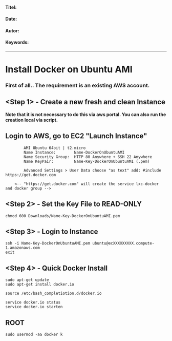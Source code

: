 #### Titel:  
#### Date:   
#### Autor: 
#### Keywords:  

--------------------


# Install Docker on Ubuntu AMI

### First of all.. The requirement is an existing AWS account.

## <Step 1> - Create a new fresh and clean Instance

**Note that it is not necessary to do this via aws portal. You can also run the creation local via script.**

## Login to AWS, go to EC2 "Launch Instance" 

            AMI Ubuntu 64bit | t2.micro
            Name Instance:        Name-DockerOnUbuntuAMI
            Name Security Group:  HTTP 80 Anywhere + SSH 22 Anywhere
            Name KeyPair:         Name-Key-DockerOnUbuntuAMI (.pem)
            
            Advanced Settings > User Data choose "as text" add: #include https://get.docker.com
    
        <-- "https://get.docker.com" will create the service lxc-docker and docker group -->
        
## <Step 2> - Set the Key File to READ-ONLY 
    
    chmod 600 Downloads/Name-Key-DockerOnUbuntuAMI.pem
    
## <Step 3> - Login to Instance 
     
    ssh -i Name-Key-DockerOnUbuntuAMI.pem ubuntu@ecXXXXXXXXX.compute-1.amazonaws.com
    exit  

## <Step 4> - Quick Docker Install
  
    sudo apt-get update
    sudo apt-get install docker.io 
    
    source /etc/bash_completiotion.d/docker.io
    
    service docker.io status 
    service docker.io starten
 
 ## ROOT 
 
    sudo usermod -aG docker k

